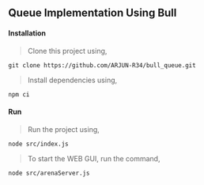## Queue Implementation Using Bull

#### Installation

> Clone this project using,

```git clone https://github.com/ARJUN-R34/bull_queue.git```

> Install dependencies using,

```npm ci```

#### Run

> Run the project using,

```node src/index.js```

> To start the WEB GUI, run the command,

```node src/arenaServer.js```
